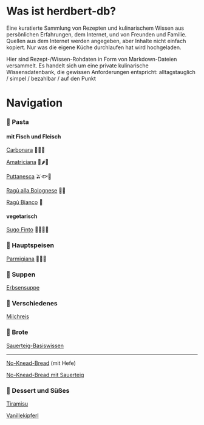 # Was ist herdbert-db?

Eine kuratierte Sammlung von Rezepten und kulinarischem Wissen aus persönlichen Erfahrungen, dem Internet, und von Freunden und Familie. Quellen aus dem Internet werden angegeben, aber Inhalte nicht einfach kopiert. Nur was die eigene Küche durchlaufen hat wird hochgeladen.

Hier sind Rezept-/Wissen-Rohdaten in Form von Markdown-Dateien versammelt. Es handelt sich um eine private kulinarische Wissensdatenbank, die gewissen Anforderungen entspricht: alltagstauglich / simpel / bezahlbar / auf den Punkt

# Navigation

### 🍝 Pasta

#### mit Fisch und Fleisch

[Carbonara](Rezepte/Carbonara.md) 🥓🥚🧀

[Amatriciana](Rezepte/Amatriciana.md) 🥓🌶🍅

[Puttanesca](Rezepte/Puttanesca.md) 🫒🐟🍅

[Ragù alla Bolognese](Rezepte/Ragu-Bolognese.md) 🍖🍅

[Ragù Bianco](Rezepte/Ragu-Bianco.md) 🍖

#### vegetarisch

[Sugo Finto](Rezepte/Sugo-Finto.md) 🧅🥬🥕🍅

### 🍲 Hauptspeisen

[Parmigiana](Rezepte/Parmigiana.md) 🍆🍅🧀

### 🥣 Suppen

[Erbsensuppe](Rezepte/Erbsensuppe.md)

### 🥄 Verschiedenes 

[Milchreis](Rezepte/Milchreis.md)

### 🍞 Brote

[Sauerteig-Basiswissen](Sauerteig-Basics.md)

***

[No-Knead-Bread](Rezepte/No-Knead-Bread.md) (mit Hefe)

[No-Knead-Bread mit Sauerteig](Rezepte/No-Knead-Bread-Sauerteig.md)

### 🧁 Dessert und Süßes

[Tiramisu](Rezepte/Tiramisu.md)

[Vanillekipferl](Rezepte/Vanillekipferl.md) 

